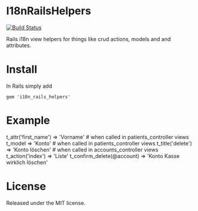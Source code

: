 I18nRailsHelpers
================

[![Build Status](https://secure.travis-ci.org/huerlisi/i18n_rails_helpers.png)](http://travis-ci.org/huerlisi/i18n_rails_helpers)

Rails i18n view helpers for things like crud actions, models and and attributes.

Install
=======

In Rails simply add

    gem 'i18n_rails_helpers'

Example
=======

 t_attr('first_name')          => 'Vorname' # when called in patients_controller views
 t_model                       => 'Konto' # when called in patients_controller views
 t_title('delete')             => 'Konto löschen' # when called in accounts_controller views
 t_action('index')             => 'Liste'
 t_confirm_delete(@account)    => 'Konto Kasse wirklich löschen'

License
=======

Released under the MIT license.
